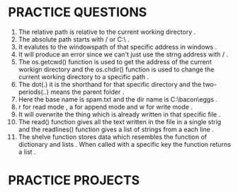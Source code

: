 # PRACTICE QUESTIONS

1. The relative path is relative to the current working directory .
2. The absolute path starts with / or C:\ .
3. It evalutes to the windowspath of that specific address in windows .
4. It will produce an error since we can't just use the strng address with / .
5. The os.getcwd() function is used to get the address of the current workign directory and the os.chdir() function is used to change the current working directory to a specific path .
6. The dot(.) it is the shorthand for that specific directory and the two-periods(..) means the parent folder .
7. Here the base name is spam.txt and the dir name is C:\bacon\eggs .
8. r for read mode , a for append mode and w for write mode .
9. It will overwrite the thing which is already written in that specific file .
10. The read() function gives all the text written in the file in a single strig and the readlines() function gives a list of strings from a each line .
11. The shelve function stores data which resembles the function of dictionary and lists . When called with a specific key the function returns a list .

# PRACTICE PROJECTS 


